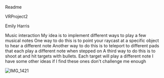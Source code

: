 Readme

VRProject2

Emily Harris

Music interaction
My idea is to implement different ways to play a few musical notes
One way to do this is to point your raycast at a specific object to hear a different note 
Another way to do this is to teleport to different pads that each play a different note when stepped on
A third way to do this is to shoot at and hit targets with bullets. Each target will play a different note
I have some other ideas if I find these ones don't challenge me enough

![IMG_1421](https://github.com/user-attachments/assets/eef0db32-76a4-4a94-a5cd-f3531185b7f2)
